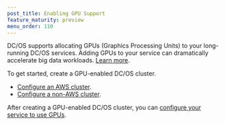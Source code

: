 ```yaml
---
post_title: Enabling GPU Support
feature_maturity: preview
menu_order: 110
---
```


DC/OS supports allocating GPUs (Graphics Processing Units) to your long-running DC/OS services. Adding GPUs to your service can dramatically accelerate big data workloads. [Learn more](http://www.nvidia.com/object/what-is-gpu-computing.html).

To get started, create a GPU-enabled DC/OS cluster.

- [Configure an AWS cluster](/docs/1.9/administration/gpu/aws-install/).
- [Configure a non-AWS cluster](/docs/1.9/administration/custom-install/).

After creating a GPU-enabled DC/OS cluster, you can [configure your service to use GPUs](/docs/1.9/usage/gpu/).

